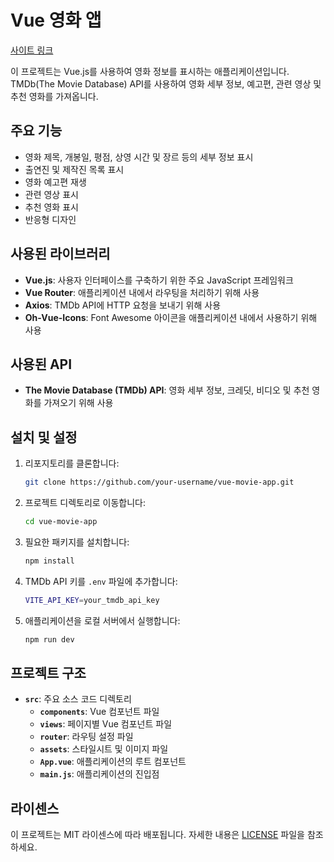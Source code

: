 # Vue 영화 앱
[사이트 링크](https://miento-vue-movie.netlify.app)

이 프로젝트는 Vue.js를 사용하여 영화 정보를 표시하는 애플리케이션입니다. TMDb(The Movie Database) API를 사용하여 영화 세부 정보, 예고편, 관련 영상 및 추천 영화를 가져옵니다.

## 주요 기능

- 영화 제목, 개봉일, 평점, 상영 시간 및 장르 등의 세부 정보 표시
- 출연진 및 제작진 목록 표시
- 영화 예고편 재생
- 관련 영상 표시
- 추천 영화 표시
- 반응형 디자인

## 사용된 라이브러리

- **Vue.js**: 사용자 인터페이스를 구축하기 위한 주요 JavaScript 프레임워크
- **Vue Router**: 애플리케이션 내에서 라우팅을 처리하기 위해 사용
- **Axios**: TMDb API에 HTTP 요청을 보내기 위해 사용
- **Oh-Vue-Icons**: Font Awesome 아이콘을 애플리케이션 내에서 사용하기 위해 사용

## 사용된 API

- **The Movie Database (TMDb) API**: 영화 세부 정보, 크레딧, 비디오 및 추천 영화를 가져오기 위해 사용

## 설치 및 설정

1. 리포지토리를 클론합니다:

   ```bash
   git clone https://github.com/your-username/vue-movie-app.git
   ```

2. 프로젝트 디렉토리로 이동합니다:

   ```bash
   cd vue-movie-app
   ```

3. 필요한 패키지를 설치합니다:

   ```bash
   npm install
   ```

4. TMDb API 키를 `.env` 파일에 추가합니다:

   ```bash
   VITE_API_KEY=your_tmdb_api_key
   ```

5. 애플리케이션을 로컬 서버에서 실행합니다:
   ```bash
   npm run dev
   ```

## 프로젝트 구조

- **`src`**: 주요 소스 코드 디렉토리
  - **`components`**: Vue 컴포넌트 파일
  - **`views`**: 페이지별 Vue 컴포넌트 파일
  - **`router`**: 라우팅 설정 파일
  - **`assets`**: 스타일시트 및 이미지 파일
  - **`App.vue`**: 애플리케이션의 루트 컴포넌트
  - **`main.js`**: 애플리케이션의 진입점

## 라이센스

이 프로젝트는 MIT 라이센스에 따라 배포됩니다. 자세한 내용은 [LICENSE](LICENSE) 파일을 참조하세요.
